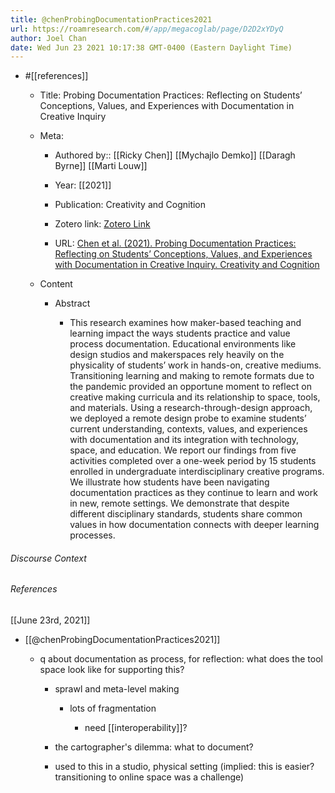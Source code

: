 ```yaml
---
title: @chenProbingDocumentationPractices2021
url: https://roamresearch.com/#/app/megacoglab/page/D2D2xYDyQ
author: Joel Chan
date: Wed Jun 23 2021 10:17:38 GMT-0400 (Eastern Daylight Time)
---
```


- #[[references]]

    - Title: Probing Documentation Practices: Reflecting on Students&#x2019; Conceptions, Values, and Experiences with Documentation in Creative Inquiry

    - Meta:

        - Authored by:: [[Ricky Chen]] [[Mychajlo Demko]] [[Daragh Byrne]] [[Marti Louw]]

        - Year: [[2021]]

        - Publication: Creativity and Cognition

        - Zotero link: [Zotero Link](zotero://select/items/7_5YIM3XCX)

        - URL: [Chen et al. (2021). Probing Documentation Practices: Reflecting on Students&#x2019; Conceptions, Values, and Experiences with Documentation in Creative Inquiry. Creativity and Cognition](https://doi.org/10.1145/3450741.3465391)

    - Content

        - Abstract

            - This research examines how maker-based teaching and learning impact the ways students practice and value process documentation. Educational environments like design studios and makerspaces rely heavily on the physicality of students’ work in hands-on, creative mediums. Transitioning learning and making to remote formats due to the pandemic provided an opportune moment to reflect on creative making curricula and its relationship to space, tools, and materials. Using a research-through-design approach, we deployed a remote design probe to examine students’ current understanding, contexts, values, and experiences with documentation and its integration with technology, space, and education. We report our findings from five activities completed over a one-week period by 15 students enrolled in undergraduate interdisciplinary creative programs. We illustrate how students have been navigating documentation practices as they continue to learn and work in new, remote settings. We demonstrate that despite different disciplinary standards, students share common values in how documentation connects with deeper learning processes.

###### Discourse Context



###### References

[[June 23rd, 2021]]

- [[@chenProbingDocumentationPractices2021]]

    - q about documentation as process, for reflection: what does the tool space look like for supporting this?

        - sprawl and meta-level making

            - lots of fragmentation

                - need [[interoperability]]?

        - the cartographer's dilemma: what to document?

        - used to this in a studio, physical setting (implied: this is easier? transitioning to online space was a challenge)
